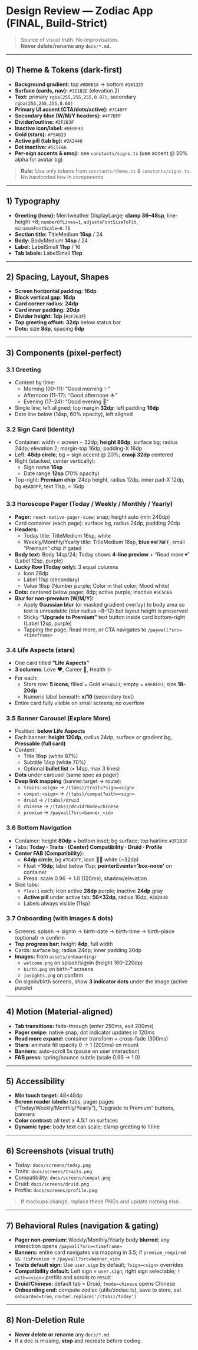 # Design Review — Zodiac App (FINAL, Build-Strict)

> Source of visual truth. No improvisation.  
> **Never delete/rename any `docs/*.md`.**

---

## 0) Theme & Tokens (dark-first)

- **Background gradient:** top `#0D0B1A` → bottom `#161325`
- **Surface (cards, nav):** `#1E1B2E` (elevation 2)
- **Text:** primary `rgba(255,255,255,0.87)`, secondary `rgba(255,255,255,0.60)`
- **Primary UI accent (CTA/dots/active):** `#7C4DFF`
- **Secondary blue (W/M/Y headers):** `#4F7BFF`
- **Divider/outline:** `#2F2B3F`
- **Inactive icon/label:** `#8E8E93`
- **Gold (stars):** `#F5A623`
- **Active pill (tab bg):** `#2A2440`
- **Dot inactive:** `#5C5C66`
- **Per-sign accents & emoji:** see `constants/signs.ts` (use accent @ 20% alpha for avatar bg)

> **Rule:** Use only tokens from `constants/theme.ts` & `constants/signs.ts`. No hardcoded hex in components.

---

## 1) Typography

- **Greeting (hero):** Merriweather DisplayLarge; **clamp 36–48sp**, line-height +8; `numberOfLines=1`, `adjustsFontSizeToFit`, `minimumFontScale=0.75`
- **Section title:** TitleMedium **16sp** / 24
- **Body:** BodyMedium **14sp** / 24
- **Label:** LabelSmall **11sp** / 16
- **Tab labels:** LabelSmall **11sp**

---

## 2) Spacing, Layout, Shapes

- **Screen horizontal padding:** **16dp**
- **Block vertical gap:** **16dp**
- **Card corner radius:** **24dp**
- **Card inner padding:** **20dp**
- **Divider height:** **1dp** (`#2F2B3F`)
- **Top greeting offset:** **32dp** below status bar
- **Dots:** size **8dp**, spacing **6dp**

---

## 3) Components (pixel-perfect)

### 3.1 Greeting
- Content by time:
  - Morning (00–11): “Good morning ✨”
  - Afternoon (11–17): “Good afternoon ☀️”
  - Evening (17–24): “Good evening 🌙”
- Single line; left aligned; top margin **32dp**; left padding **16dp**
- Date line below (14sp, 60% opacity), left aligned

### 3.2 Sign Card (identity)
- Container: width = screen − 32dp; **height 88dp**; surface bg; radius 24dp; elevation 2; margin-top 16dp; padding-X 16dp
- Left: **48dp circle**; bg = sign accent @ 20%; **emoji 32dp** centered
- Right (stacked, center vertically):
  - Sign name **16sp**
  - Date range **12sp** (70% opacity)
- Top-right: **Premium chip**: 24dp height, radius 12dp, inner pad-X 12dp, bg `#EADDFF`, text 11sp, ⭐ 16dp

### 3.3 Horoscope Pager (Today / Weekly / Monthly / Yearly)
- **Pager:** `react-native-pager-view`; snap; height auto (min 240dp)
- Card container (each page): surface bg, radius 24dp, padding 20dp
- **Headers:**
  - Today title: TitleMedium 16sp, white
  - Weekly/Monthly/Yearly title: TitleMedium 16sp, **blue `#4F7BFF`**, small “Premium” chip if gated
- **Body text:** Body 14sp/24; Today shows **4-line preview** + “Read more ▾” (Label 12sp, purple)
- **Lucky Row (Today only):** 3 equal columns
  - Icon 28dp
  - Label 11sp (secondary)
  - Value 16sp (Number purple; Color in that color; Mood white)
- **Dots:** centered below pager; 8dp; active purple; inactive `#5C5C66`
- **Blur for non-premium (W/M/Y):**
  - Apply **Gaussian blur** (or masked gradient overlay) to body area so text is unreadable (blur radius ~8–12) but layout height is preserved
  - Sticky **“Upgrade to Premium”** text button inside card bottom-right (Label 12sp, purple)
  - Tapping the page, Read more, or CTA navigates to `/paywall?src=<timeframe>`

### 3.4 Life Aspects (stars)
- One card titled **“Life Aspects”**
- **3 columns**: Love ❤️, Career 💼, Health 🩺
- For each:
  - Stars row: **5 icons**; filled = Gold `#F5A623`; empty = `#8E8E93`; size **18–20dp**
  - Numeric label beneath: **x/10** (secondary text)
- Entire card fully visible on small screens; no overflow

### 3.5 Banner Carousel (Explore More)
- Position: **below Life Aspects**
- Each banner: **height 120dp**, radius 24dp, surface or gradient bg, **Pressable (full card)**
- Content:
  - Title 16sp (white 87%)
  - Subtitle 14sp (white 70%)
  - Optional **bullet list** (• 14sp, max 3 lines)
- **Dots** under carousel (same spec as pager)
- **Deep link mapping** (banner.target → route):
  - `traits:<sign>`    → `/(tabs)/traits?sign=<sign>`
  - `compat:<sign>`    → `/(tabs)/compat?with=<sign>`
  - `druid`            → `/(tabs)/druid`
  - `chinese`          → `/(tabs)/druid?mode=chinese`
  - `premium`          → `/paywall?src=banner_<id>`

### 3.6 Bottom Navigation
- Container: height **80dp** + bottom inset; bg surface; top hairline `#2F2B3F`
- Tabs: **Today · Traits · (Center) Compatibility · Druid · Profile**
- **Center FAB (Compatibility):**
  - **64dp circle**, bg `#7C4DFF`, icon **🫰🏼** white (~32dp)
  - Float **−16dp**; label below 11sp; **pointerEvents='box-none'** on container
  - Press: scale 0.96 → 1.0 (120ms), shadow/elevation
- Side tabs:
  - `flex:1` each; icon active **28dp** purple; inactive **24dp** gray
  - **Active pill** under active tab: **56×32dp**, radius 16dp, `#2A2440`
  - Labels always visible (11sp)

### 3.7 Onboarding (with images & dots)
- Screens: splash → signin → birth-date → birth-time → birth-place (optional) → confirm
- **Top progress bar:** height **4dp**, full width
- Cards: surface bg; radius 24dp; inner padding 20dp
- **Images:** from `assets/onboarding/`
  - `welcome.png` on splash/signin (height 160–220dp)
  - `birth.png` on birth-* screens
  - `insights.png` on confirm
- On signin/birth screens, show **3 indicator dots** under the image (active purple)

---

## 4) Motion (Material-aligned)

- **Tab transitions:** fade-through (enter 250ms, exit 200ms)
- **Pager swipe:** native snap; dot indicator updates in 120ms
- **Read more expand:** container transform + cross-fade (300ms)
- **Stars:** animate fill opacity 0 → 1 (200ms) on mount
- **Banners:** auto-scroll 5s (pause on user interaction)
- **FAB press:** spring/bounce subtle (scale 0.96 → 1.0)

---

## 5) Accessibility

- **Min touch target:** 48×48dp
- **Screen reader labels:** tabs, pager pages (“Today/Weekly/Monthly/Yearly”), “Upgrade to Premium” buttons, banners
- **Color contrast:** all text ≥ 4.5:1 on surfaces
- **Dynamic type:** body text can scale; clamp greeting to 1 line

---

## 6) Screenshots (visual truth)

- Today: `docs/screens/today.png`  
- Traits: `docs/screens/traits.png`  
- Compatibility: `docs/screens/compat.png`  
- Druid: `docs/screens/druid.png`  
- Profile: `docs/screens/profile.png`

> If mockups change, replace these PNGs and update nothing else.

---

## 7) Behavioral Rules (navigation & gating)

- **Pager non-premium:** Weekly/Monthly/Yearly body **blurred**; any interaction opens `/paywall?src=<timeframe>`
- **Banners:** entire card navigates via mapping in 3.5; if `premium_required && !isPremium` → `/paywall?src=banner_<id>`
- **Traits default sign:** Use `user.sign` by default; `?sign=<sign>` overrides
- **Compatibility default:** Left sign = `user.sign`; right sign selectable; `?with=<sign>` prefills and scrolls to result
- **Druid/Chinese:** default tab = Druid; `?mode=chinese` opens Chinese
- **Onboarding end:** compute zodiac (utils/zodiac.ts), save to store, set `onboarded=true`, `router.replace('/(tabs)/today')`

---

## 8) Non-Deletion Rule

- **Never delete or rename** any `docs/*.md`.  
- If a doc is missing, **stop** and recreate before coding.
